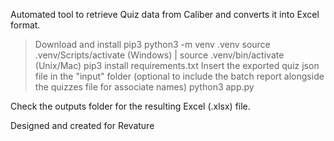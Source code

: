 Automated tool to retrieve Quiz data from Caliber and converts it into Excel format.

> Download and install pip3
> python3 -m venv .venv
> source .venv/Scripts/activate (Windows) | source .venv/bin/activate (Unix/Mac)
> pip3 install requirements.txt
> Insert the exported quiz json file in the "input" folder (optional to include the batch report alongside the quizzes file for associate names)
> python3 app.py

Check the outputs folder for the resulting Excel (.xlsx) file.

Designed and created for Revature